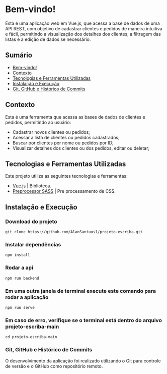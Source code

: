 # Bem-vindo!

Esta é uma aplicação web em Vue.js, que acessa a base de dados de uma API REST, com objetivo de cadastrar clientes e pedidos de maneira intuitiva e fácil, permitindo a visualização dos detalhes dos clientes, a filtragem das listas e a edição de dados se necessário.

## Sumário
- [Bem-vindo!](#bem-vindo)
- [Contexto](#contexto)
- [Tecnologias e Ferramentas Utilizadas](#tecnologias-e-ferramentas-utilizadas)
- [Instalação e Execução](#instalação-e-execução)
- [Git, GitHub e Histórico de Commits](#git-github-e-histórico-de-commits)

## Contexto
Esta é uma ferramenta que acessa as bases de dados de clientes e pedidos, permitindo ao usuário:
- Cadastrar novos clientes ou pedidos;
- Acessar a lista de clientes ou pedidos cadastrados;
- Buscar por clientes por nome ou pedidos por ID;
- Visualizar detalhes dos clientes ou dos pedidos, editar ou deletar;

## Tecnologias e Ferramentas Utilizadas

Este projeto utiliza as seguintes tecnologias e ferramentas:

- [Vue.js](https://vuejs.org/guide/introduction.html) | Biblioteca.
- [Preprocessor SASS](https://sass-lang.com/guide/) | Pre processamento de CSS.

## Instalação e Execução
### Download do projeto
```
git clone https://github.com/AlanSantuus1/projeto-escriba.git
```
### Instalar dependências
```
npm install
```
### Rodar a api
```
npm run backend
```
### Em uma outra janela de terminal execute este comando para rodar a aplicação
```
npm run serve
```
### Em caso de erro, verifique se o terminal está dentro do arquivo projeto-escriba-main
```
cd projeto-escriba-main
```

### Git, GitHub e Histórico de Commits
O desenvolvimento da aplicação foi realizado utilizando o Git para controle de versão e o GitHub como repositório remoto.

